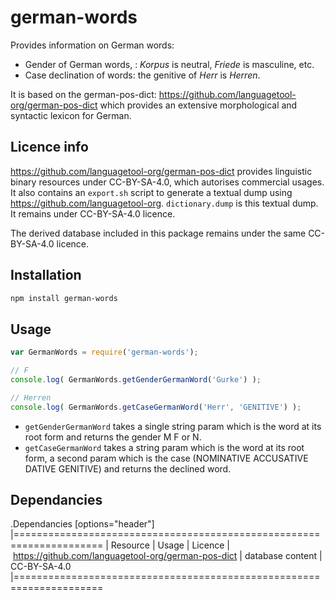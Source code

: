 # german-words

Provides information on German words:

* Gender of German words, : _Korpus_ is neutral, _Friede_ is masculine, etc.
* Case declination of words: the genitive of _Herr_ is _Herren_.

It is based on the german-pos-dict: https://github.com/languagetool-org/german-pos-dict which provides an extensive morphological and syntactic lexicon for German.


## Licence info

https://github.com/languagetool-org/german-pos-dict provides linguistic binary resources under CC-BY-SA-4.0, which autorises commercial usages. It also contains an `export.sh` script to generate a textual dump using https://github.com/languagetool-org.
`dictionary.dump` is this textual dump. It remains under CC-BY-SA-4.0 licence.

The derived database included in this package remains under the same CC-BY-SA-4.0 licence.


## Installation 
```sh
npm install german-words
```

## Usage

```javascript
var GermanWords = require('german-words');

// F
console.log( GermanWords.getGenderGermanWord('Gurke') );

// Herren
console.log( GermanWords.getCaseGermanWord('Herr', 'GENITIVE') );
```

* `getGenderGermanWord` takes a single string param which is the word at its root form and returns the gender M F or N.
* `getCaseGermanWord` takes a string param which is the word at its root form, a second param which is the case (NOMINATIVE ACCUSATIVE DATIVE GENITIVE) and returns the declined word.


## Dependancies

.Dependancies
[options="header"]
|=====================================================================
| Resource | Usage | Licence
| https://github.com/languagetool-org/german-pos-dict | database content | CC-BY-SA-4.0
|=====================================================================
